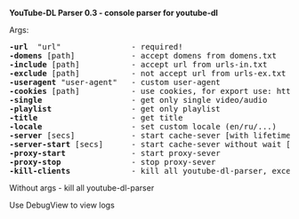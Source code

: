 **YouTube-DL Parser 0.3 - console parser for youtube-dl**

Args:
<pre>
<b>-url</b>  "url"               - required!
<b>-domens</b> [path]            - accept domens from domens.txt
<b>-include</b> [path]           - accept url from urls-in.txt
<b>-exclude</b> [path]           - not accept url from urls-ex.txt
<b>-useragent</b> "user-agent"   - custom user-agent
<b>-cookies</b> [path]           - use cookies, for export use: https://addons.mozilla.org/firefox/addon/cookies-txt/
<b>-single</b>                   - get only single video/audio
<b>-playlist</b>                 - get only playlist
<b>-title</b>                    - get title
<b>-locale</b>                   - set custom locale (en/ru/...)
<b>-server</b> [secs]            - start cache-sever [with lifetime]
<b>-server-start</b> [secs]      - start cache-sever without wait [with lifetime]
<b>-proxy-start</b>              - start proxy-sever
<b>-proxy-stop</b>               - stop proxy-sever
<b>-kill-clients</b>             - kill all youtube-dl-parser, except cache-sever
</pre>
Without args - kill all youtube-dl-parser

Use DebugView to view logs
